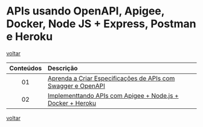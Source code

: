 # APIs usando OpenAPI, Apigee, Docker, Node JS + Express, Postman e Heroku

[voltar](../README.md)

| Conteúdos | Descrição |
| :---: | :--- |
|01|[Aprenda a Criar Especificações de APIs com Swagger e OpenAPI](doc/conteudo1.md)|
|02|[Implementtando APIs com Apigee + Node.js + Docker + Heroku](doc/conteudo2.md)|

[voltar](../README.md)